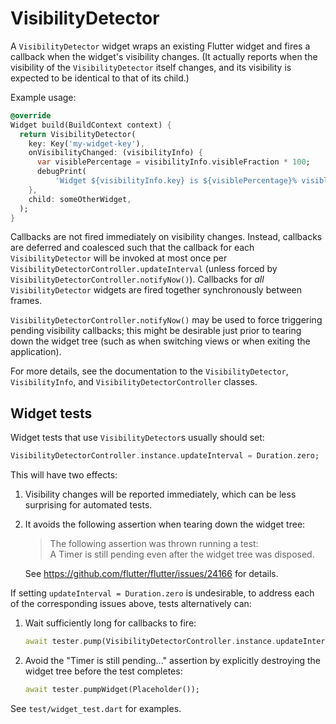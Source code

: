 VisibilityDetector
==================

A `VisibilityDetector` widget wraps an existing Flutter widget and fires a
callback when the widget's visibility changes. (It actually reports when the
visibility of the `VisibilityDetector` itself changes, and its visibility is
expected to be identical to that of its child.)

Example usage:

```dart
@override
Widget build(BuildContext context) {
  return VisibilityDetector(
    key: Key('my-widget-key'),
    onVisibilityChanged: (visibilityInfo) {
      var visiblePercentage = visibilityInfo.visibleFraction * 100;
      debugPrint(
          'Widget ${visibilityInfo.key} is ${visiblePercentage}% visible');
    },
    child: someOtherWidget,
  );
}
```

Callbacks are not fired immediately on visibility changes.  Instead, callbacks
are deferred and coalesced such that the callback for each `VisibilityDetector`
will be invoked at most once per `VisibilityDetectorController.updateInterval`
(unless forced by `VisibilityDetectorController.notifyNow()`).  Callbacks for
*all* `VisibilityDetector` widgets are fired together synchronously between
frames.

`VisibilityDetectorController.notifyNow()` may be used to force triggering
pending visibility callbacks; this might be desirable just prior to tearing down
the widget tree (such as when switching views or when exiting the application).

For more details, see the documentation to the `VisibilityDetector`,
`VisibilityInfo`, and `VisibilityDetectorController` classes.


Widget tests
------------

Widget tests that use `VisibilityDetector`s usually should set:

```dart
VisibilityDetectorController.instance.updateInterval = Duration.zero;
```

This will have two effects:

1. Visibility changes will be reported immediately, which can be less surprising
   for automated tests.

2. It avoids the following assertion when tearing down the widget tree:

   > The following assertion was thrown running a test: \
   > A Timer is still pending even after the widget tree was disposed.

   See https://github.com/flutter/flutter/issues/24166 for details.

If setting `updateInterval = Duration.zero` is undesirable, to address each of
the corresponding issues above, tests alternatively can:

1. Wait sufficiently long for callbacks to fire:

   ```dart
   await tester.pump(VisibilityDetectorController.instance.updateInterval);
   ```

2. Avoid the "Timer is still pending..." assertion by explicitly destroying the
   widget tree before the test completes:

   ```dart
   await tester.pumpWidget(Placeholder());
   ```

See `test/widget_test.dart` for examples.
